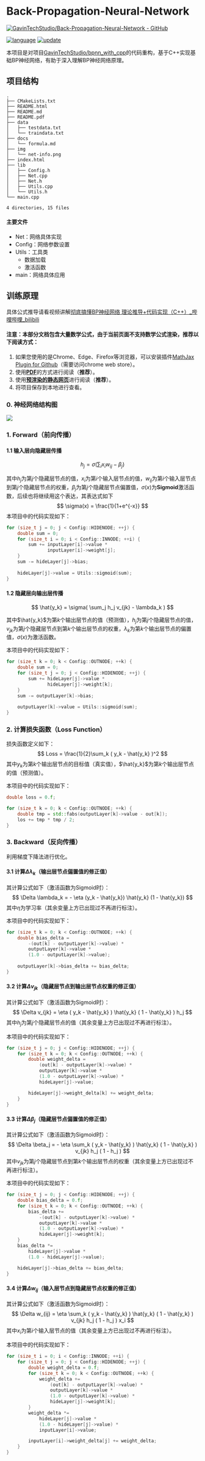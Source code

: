 # Back-Propagation-Neural-Network

[![GavinTechStudio/Back-Propagation-Neural-Network - GitHub](https://gh-card.dev/repos/GavinTechStudio/Back-Propagation-Neural-Network.svg)](https://github.com/GavinTechStudio/Back-Propagation-Neural-Network)

[![language](https://img.shields.io/badge/language-C++-F34B7D)](https://github.com/GavinTechStudio/Back-Propagation-Neural-Network) [![update](https://img.shields.io/github/last-commit/GavinTechStudio/Back-Propagation-Neural-Network)](https://github.com/GavinTechStudio/Back-Propagation-Neural-Network)

本项目是对项目[GavinTechStudio/bpnn_with_cpp](https://github.com/GavinTechStudio/bpnn_with_cpp)的代码重构，基于C++实现基础BP神经网络，有助于深入理解BP神经网络原理。

## 项目结构

```
.
├── CMakeLists.txt
├── README.html
├── README.md
├── README.pdf
├── data
│   ├── testdata.txt
│   └── traindata.txt
├── docs
│   └── formula.md
├── img
│   └── net-info.png
├── index.html
├── lib
│   ├── Config.h
│   ├── Net.cpp
│   ├── Net.h
│   ├── Utils.cpp
│   └── Utils.h
└── main.cpp

4 directories, 15 files
```

#### 主要文件

- Net：网络具体实现
- Config：网络参数设置
- Utils：工具类
  - 数据加载
  - 激活函数
- main：网络具体应用

## 训练原理

具体公式推导请看视频讲解[彻底搞懂BP神经网络 理论推导+代码实现（C++）_哔哩哔哩_bilibili](https://www.bilibili.com/video/BV1Y64y1z7jM?p=1)

#### 注意：本部分文档包含大量数学公式，由于当前页面不支持数学公式渲染，推荐以下阅读方式：

1. 如果您使用的是Chrome、Edge、Firefox等浏览器，可以安装插件[MathJax Plugin for Github](https://chrome.google.com/webstore/detail/mathjax-plugin-for-github/ioemnmodlmafdkllaclgeombjnmnbima)（需要访问chrome web store）。
2. 使用[**PDF**](https://gavintechstudio.github.io/Back-Propagation-Neural-Network/README.pdf)的方式进行阅读（**推荐**）。
2. 使用[**预渲染的静态网页**](https://gavintechstudio.github.io/Back-Propagation-Neural-Network/README.html)进行阅读（**推荐**）。
2. 将项目保存到本地进行查看。

### 0. 神经网络结构图

![](img/net-info.png)

### 1. Forward（前向传播）

#### 1.1 输入层向隐藏层传播

$$
h_j = \sigma( \sum_i x_i w_{ij} - \beta_j )
$$

其中$h_j$为第$j$个隐藏层节点的值，$x_i$为第$i$个输入层节点的值，$w_{ij}$为第$i$个输入层节点到第$j$个隐藏层节点的权重，$\beta_j$为第$j$个隐藏层节点偏置值，$\sigma(x)$为**Sigmoid**激活函数，后续也将继续用这个表达，其表达式如下
$$
\sigma(x) = \frac{1}{1+e^{-x}}
$$
本项目中的代码实现如下：

```C++
for (size_t j = 0; j < Config::HIDENODE; ++j) {
	double sum = 0;
    for (size_t i = 0; i < Config::INNODE; ++i) {
        sum += inputLayer[i]->value * 
               inputLayer[i]->weight[j];
    }
    sum -= hideLayer[j]->bias;
  
    hideLayer[j]->value = Utils::sigmoid(sum);
}
```

#### 1.2 隐藏层向输出层传播

$$
\hat{y_k} = \sigma( \sum_j h_j v_{jk} - \lambda_k )
$$

其中$\hat{y_k}$为第$k$个输出层节点的值（预测值），$h_j$为第$j$个隐藏层节点的值，$v_{jk}$为第$j$个隐藏层节点到第$k$个输出层节点的权重，$\lambda_k$为第$k$个输出层节点的偏置值，$\sigma(x)$为激活函数。

本项目中的代码实现如下：

```C++
for (size_t k = 0; k < Config::OUTNODE; ++k) {
    double sum = 0;
    for (size_t j = 0; j < Config::HIDENODE; ++j) {
        sum += hideLayer[j]->value * 
               hideLayer[j]->weight[k];
    }
    sum -= outputLayer[k]->bias;
    
    outputLayer[k]->value = Utils::sigmoid(sum);
}
```

### 2. 计算损失函数（Loss Function）

损失函数定义如下：
$$
Loss = \frac{1}{2}\sum_k ( y_k - \hat{y_k} )^2
$$
其中$y_k$为第$k$个输出层节点的目标值（真实值），$\hat{y_k}$为第$k$个输出层节点的值（预测值）。

本项目中的代码实现如下：

```C++
double loss = 0.f;

for (size_t k = 0; k < Config::OUTNODE; ++k) {
    double tmp = std::fabs(outputLayer[k]->value - out[k]);
    los += tmp * tmp / 2;
}
```

### 3. Backward（反向传播）

利用梯度下降法进行优化。

#### 3.1 计算$\Delta \lambda_k$（输出层节点偏置值的修正值）

其计算公式如下（激活函数为Sigmoid时）：
$$
\Delta \lambda_k = - \eta (y_k - \hat{y_k}) \hat{y_k} (1 - \hat{y_k})
$$
其中$\eta$为学习率（其余变量上方已出现过不再进行标注）。

本项目中的代码实现如下：

```C++
for (size_t k = 0; k < Config::OUTNODE; ++k) {
    double bias_delta = 
        -(out[k] - outputLayer[k]->value) *
        outputLayer[k]->value *
        (1.0 - outputLayer[k]->value);
    
    outputLayer[k]->bias_delta += bias_delta;
}
```

#### 3.2 计算$\Delta v_{jk}$（隐藏层节点到输出层节点权重的修正值）

其计算公式如下（激活函数为Sigmoid时）：
$$
\Delta v_{jk} = \eta ( y_k - \hat{y_k} ) \hat{y_k} ( 1 - \hat{y_k} ) h_j
$$
其中$h_j$为第$j$个隐藏层节点的值（其余变量上方已出现过不再进行标注）。

本项目中的代码实现如下：

```C++
for (size_t j = 0; j < Config::HIDENODE; ++j) {
    for (size_t k = 0; k < Config::OUTNODE; ++k) {
        double weight_delta =
            (out[k] - outputLayer[k]->value) * 
            outputLayer[k]->value * 
            (1.0 - outputLayer[k]->value) * 
            hideLayer[j]->value;

		hideLayer[j]->weight_delta[k] += weight_delta;
    }
}
```

#### 3.3 计算$\Delta \beta_j$（隐藏层节点偏置值的修正值）

其计算公式如下（激活函数为Sigmoid时）：
$$
\Delta \beta_j = - \eta \sum_k ( y_k - \hat{y_k} ) \hat{y_k} ( 1 - \hat{y_k} ) v_{jk} h_j ( 1 - h_j )
$$
其中$v_{jk}$为第$j$个隐藏层节点到第$k$个输出层节点的权重（其余变量上方已出现过不再进行标注）。

本项目中的代码实现如下：

```C++
for (size_t j = 0; j < Config::HIDENODE; ++j) {
	double bias_delta = 0.f;
	for (size_t k = 0; k < Config::OUTNODE; ++k) {
		bias_delta += 
            -(out[k] - outputLayer[k]->value) * 
            outputLayer[k]->value * 
            (1.0 - outputLayer[k]->value) * 
            hideLayer[j]->weight[k];
	}
	bias_delta *= 
        hideLayer[j]->value * 
        (1.0 - hideLayer[j]->value);

	hideLayer[j]->bias_delta += bias_delta;
}
```

#### 3.4 计算$\Delta w_{ij}$（输入层节点到隐藏层节点权重的修正值）

其计算公式如下（激活函数为Sigmoid时）：
$$
\Delta w_{ij} = \eta \sum_k ( y_k - \hat{y_k} ) \hat{y_k} ( 1 - \hat{y_k} ) v_{jk} h_j ( 1 - h_j ) x_i
$$
其中$x_i$为第$i$个输入层节点的值（其余变量上方已出现过不再进行标注）。

本项目中的代码实现如下：

```C++
for (size_t i = 0; i < Config::INNODE; ++i) {
	for (size_t j = 0; j < Config::HIDENODE; ++j) {
		double weight_delta = 0.f;
		for (size_t k = 0; k < Config::OUTNODE; ++k) {
			weight_delta +=
                (out[k] - outputLayer[k]->value) * 
                outputLayer[k]->value * 
                (1.0 - outputLayer[k]->value) * 
                hideLayer[j]->weight[k];
        }
		weight_delta *=
            hideLayer[j]->value * 
            (1.0 - hideLayer[j]->value) * 
            inputLayer[i]->value;

		inputLayer[i]->weight_delta[j] += weight_delta;
	}
}
```

